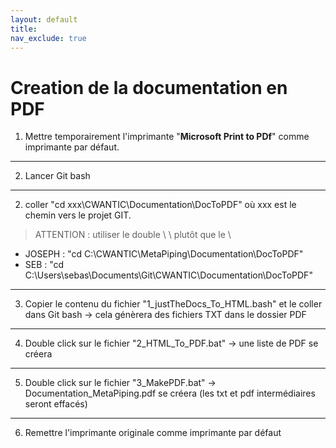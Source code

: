 ```yaml
---
layout: default
title: 
nav_exclude: true
---
```


# Creation de la documentation en PDF

1) Mettre temporairement l'imprimante "**Microsoft Print to PDf**" comme imprimante par défaut.

---

2) Lancer Git bash

---

2) coller "cd xxx\\CWANTIC\\Documentation\\DocToPDF" où xxx est le chemin vers le projet GIT.

>ATTENTION : utiliser le double \ \ plutôt que le \

* JOSEPH : "cd C:\\CWANTIC\\MetaPiping\\Documentation\\DocToPDF"
* SEB : "cd C:\\Users\\sebas\\Documents\\Git\\CWANTIC\\Documentation\\DocToPDF"
---

3) Copier le contenu du fichier "1_justTheDocs_To_HTML.bash" et le coller dans Git bash -> cela génèrera des fichiers TXT dans le dossier PDF

---

4) Double click sur le fichier "2_HTML_To_PDF.bat" -> une liste de PDF se créera

---

5) Double click sur le fichier "3_MakePDF.bat" -> Documentation_MetaPiping.pdf se créera (les txt et pdf intermédiaires seront effacés)

---

6) Remettre l'imprimante originale comme imprimante par défaut
